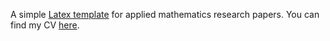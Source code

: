 A simple [Latex template](/downloads/template.zip) for applied mathematics research papers.
You can find my CV [here](/downloads/CV.pdf).
